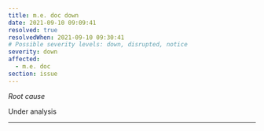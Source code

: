 ```yaml
---
title: m.e. doc down
date: 2021-09-10 09:09:41
resolved: true
resolvedWhen: 2021-09-10 09:30:41
# Possible severity levels: down, disrupted, notice
severity: down
affected:
  - m.e. doc
section: issue
---
```


*Root cause*

Under analysis

---


